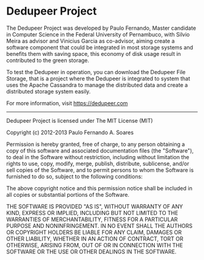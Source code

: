 Dedupeer Project
========

The Dedupeer Project was developed by Paulo Fernando, Master candidate in Computer Science in the Federal University of Pernambuco, with Silvio Meira as advisor and Vinicius Garcia as co-advisor, aiming create a software component that could be integrated in most storage systems and benefits them with saving space, this economy of disk usage result in contributed to the green storage.

To test the Dedupeer in operation, you can download the Dedupeer File Storage, that is a project where the Dedupeer is integrated to system that uses the Apache Cassandra to manage the distributed data and create a distributed storage system easily.

For more information, visit https://dedupeer.com

-------------------

Dedupeer Project is licensed under The MIT License (MIT)

Copyright (c) 2012-2013 Paulo Fernando A. Soares

Permission is hereby granted, free of charge, to any person obtaining a copy of this software and associated documentation files (the "Software"), to deal in the Software without restriction, including without limitation the rights to use, copy, modify, merge, publish, distribute, sublicense, and/or sell copies of the Software, and to permit persons to whom the Software is furnished to do so, subject to the following conditions:

The above copyright notice and this permission notice shall be included in all copies or substantial portions of the Software.

THE SOFTWARE IS PROVIDED "AS IS", WITHOUT WARRANTY OF ANY KIND, EXPRESS OR IMPLIED, INCLUDING BUT NOT LIMITED TO THE WARRANTIES OF MERCHANTABILITY, FITNESS FOR A PARTICULAR PURPOSE AND NONINFRINGEMENT. IN NO EVENT SHALL THE AUTHORS OR COPYRIGHT HOLDERS BE LIABLE FOR ANY CLAIM, DAMAGES OR OTHER LIABILITY, WHETHER IN AN ACTION OF CONTRACT, TORT OR OTHERWISE, ARISING FROM, OUT OF OR IN CONNECTION WITH THE SOFTWARE OR THE USE OR OTHER DEALINGS IN THE SOFTWARE.
